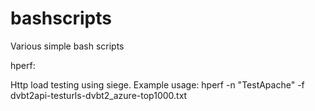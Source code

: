 bashscripts
===========

Various simple bash scripts

hperf:

Http load testing using siege.
Example usage:
hperf -n "TestApache" -f dvbt2api-testurls-dvbt2_azure-top1000.txt
